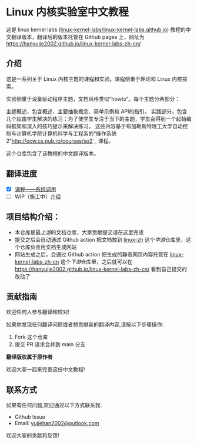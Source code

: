 # Linux 内核实验室中文教程

这是 linux kernel labs ([linux-kernel-labs/linux-kernel-labs.github.io](https://linux-kernel-labs.github.io/refs/heads/master/)) 教程的中文翻译版本，翻译后的版本托管在 Github pages 上，网址为 https://hanyujie2002.github.io/linux-kernel-labs-zh-cn/

## 介绍

这是一系列关于 Linux 内核主题的课程和实验。课程侧重于理论和 Linux 内核探索。

实验侧重于设备驱动程序主题，文档风格类似“howto”。每个主题分两部分：

主题概述，包含概述、主要抽象概念、简单示例和 API的指引。
实践部分，包含几个应由学生解决的练习；为了使学生专注于当下的主题，学生会得到一个起始编码框架和深入的技巧提示来解决练习。
这些内容基于布加勒斯特理工大学自动控制与计算机学院计算机科学与工程系的“操作系统 2”<http://ocw.cs.pub.ro/courses/so2>`_ 课程。

这个仓库包含了该教程的中文翻译版本。

## 翻译进度

- [x] [课程——系统调用](https://hanyujie2002.github.io/linux-kernel-labs-zh-cn/lectures/syscalls.html)
- [ ] WIP（施工中）[介绍](https://linux-kernel-labs.github.io/refs/heads/master/lectures/intro.html)

## 项目结构介绍：

- 本仓库是最*上游*的文档仓库，大家贡献提交请在这里完成
- 提交之后会自动通过 Github action 把文档放到 [linux-zh](https://github.com/hanyujie2002/linux-zh) 这个*中游*仓库里，这个仓库负责用文档生成网站
- 网站生成之后，会通过 Github action 把生成的静态网页内容托管在 [linux-kernel-labs-zh-cn](https://github.com/hanyujie2002/linux-kernel-labs-zh-cn) 这个*下游*仓库里，之后就可以在 https://hanyujie2002.github.io/linux-kernel-labs-zh-cn/ 看到自己提交的改动了

## 贡献指南

欢迎任何人参与翻译和校对!

如果你发现任何翻译问题或者想贡献新的翻译内容,请按以下步骤操作:

1. Fork 这个仓库
3. 提交 PR 请求合并到 main 分支

**翻译版权属于原作者**

欢迎大家一起来完善这份中文教程!

## 联系方式

如果有任何问题,欢迎通过以下方式联系我:

- Github Issue
- Email: yujiehan2002@outlook.com

欢迎大家的贡献和反馈!
